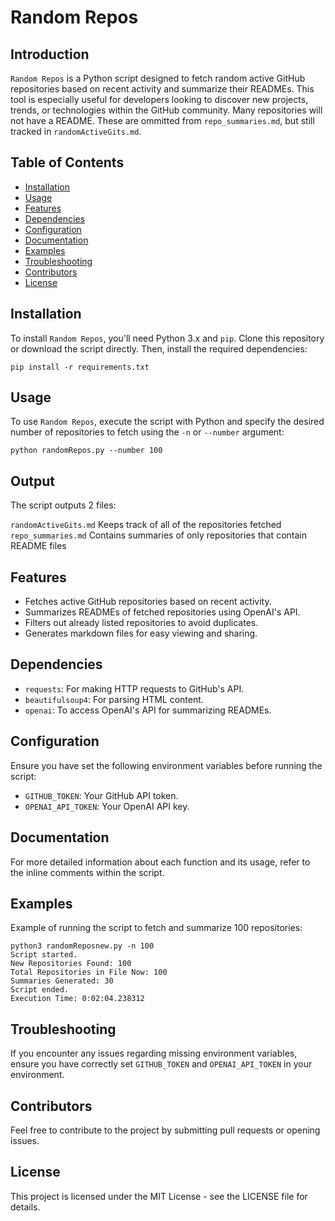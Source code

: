 # Random Repos

## Introduction

`Random Repos` is a Python script designed to fetch random active GitHub repositories based on recent activity and summarize their READMEs. This tool is especially useful for developers looking to discover new projects, trends, or technologies within the GitHub community. Many repositories will not have a README. These are ommitted from `repo_summaries.md`, but still tracked in `randomActiveGits.md`.

## Table of Contents

- [Installation](#installation)
- [Usage](#usage)
- [Features](#features)
- [Dependencies](#dependencies)
- [Configuration](#configuration)
- [Documentation](#documentation)
- [Examples](#examples)
- [Troubleshooting](#troubleshooting)
- [Contributors](#contributors)
- [License](#license)

## Installation

To install `Random Repos`, you'll need Python 3.x and `pip`. Clone this repository or download the script directly. Then, install the required dependencies:

```
pip install -r requirements.txt
```

## Usage

To use `Random Repos`, execute the script with Python and specify the desired number of repositories to fetch using the `-n` or `--number` argument:

```
python randomRepos.py --number 100
```

## Output

The script outputs 2 files:

`randomActiveGits.md` Keeps track of all of the repositories fetched
`repo_summaries.md` Contains summaries of only repositories that contain README files

## Features

- Fetches active GitHub repositories based on recent activity.
- Summarizes READMEs of fetched repositories using OpenAI's API.
- Filters out already listed repositories to avoid duplicates.
- Generates markdown files for easy viewing and sharing.

## Dependencies

- `requests`: For making HTTP requests to GitHub's API.
- `beautifulsoup4`: For parsing HTML content.
- `openai`: To access OpenAI's API for summarizing READMEs.

## Configuration

Ensure you have set the following environment variables before running the script:

- `GITHUB_TOKEN`: Your GitHub API token.
- `OPENAI_API_TOKEN`: Your OpenAI API key.

## Documentation

For more detailed information about each function and its usage, refer to the inline comments within the script.

## Examples

Example of running the script to fetch and summarize 100 repositories:

```
python3 randomReposnew.py -n 100
Script started.
New Repositories Found: 100
Total Repositories in File Now: 100
Summaries Generated: 30
Script ended.
Execution Time: 0:02:04.238312
```

## Troubleshooting

If you encounter any issues regarding missing environment variables, ensure you have correctly set `GITHUB_TOKEN` and `OPENAI_API_TOKEN` in your environment.

## Contributors

Feel free to contribute to the project by submitting pull requests or opening issues.

## License

This project is licensed under the MIT License - see the LICENSE file for details.
